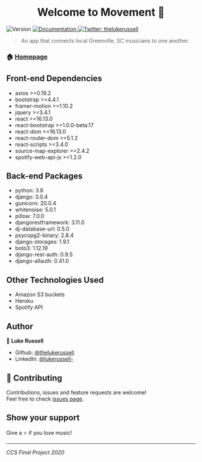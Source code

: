<h1 align="center">Welcome to Movement 👋</h1>
<p>
  <img alt="Version" src="https://img.shields.io/badge/version-0.1.0-blue.svg?cacheSeconds=2592000" />
  <a href="https://github.com/TheLukeRussell/movement#readme" target="_blank">
    <img alt="Documentation" src="https://img.shields.io/badge/documentation-yes-brightgreen.svg" />
  </a>
  <a href="https://twitter.com/thelukerussell" target="_blank">
    <img alt="Twitter: thelukerussell" src="https://img.shields.io/twitter/follow/thelukerussell.svg?style=social" />
  </a>
</p>

> An app that connects local Greenville, SC musicians to one another.

### 🏠 [Homepage](https://final-project-thelukerussell.herokuapp.com/)

## Front-end Dependencies

* axios >=0.19.2
* bootstrap >=4.4.1
* framer-motion >=1.10.2
* jquery >=3.4.1
* react >=16.13.0
* react-bootstrap >=1.0.0-beta.17
* react-dom >=16.13.0
* react-router-dom >=5.1.2
* react-scripts >=3.4.0
* source-map-explorer >=2.4.2
* spotify-web-api-js >=1.2.0

## Back-end Packages

* python: 3.8
* django: 3.0.4
* gunicorn: 20.0.4
* whitenoise: 5.0.1
* pillow: 7.0.0
* djangorestframework: 3.11.0
* dj-database-url: 0.5.0
* psycopg2-binary: 2.8.4
* django-storages: 1.9.1
* boto3: 1.12.19
* django-rest-auth: 0.9.5
* django-allauth: 0.41.0

## Other Technologies Used

* Amazon S3 buckets
* Heroku
* Spotify API

## Author

👤 **Luke Russell**

* Github: [@thelukerussell](https://github.com/thelukerussell)
* LinkedIn: [@lukerussell-](https://linkedin.com/in/lukerussell-)

## 🤝 Contributing

Contributions, issues and feature requests are welcome!<br />Feel free to check [issues page](https://github.com/TheLukeRussell/movement/issues). 

## Show your support

Give a ⭐️ if you love music!

***
_CCS Final Project 2020_
